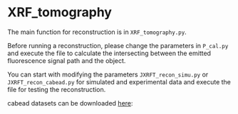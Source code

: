 # XRF_tomography

The main function for reconstruction is in `XRF_tomography.py`.

Before running a reconstruction, please change the parameters in `P_cal.py` and execute the file to calculate the intersecting between the emitted fluorescence signal path and the object.  

You can start with modifying the parameters `JXRFT_recon_simu.py` or `JXRFT_recon_cabead.py` for simulated and experimental data and execute the file for testing the reconstruction.

cabead datasets can be downloaded [here](https://nuwildcat.sharepoint.com/:f:/r/sites/WNB-JacobsenPhysicsLab/Shared%20Documents/Panpan_Huang/XRF_tomography/XRF_tomography_data?csf=1&web=1&e=uAXReg):
